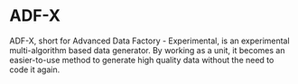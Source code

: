 # ADF-X
ADF-X, short for Advanced Data Factory - Experimental, is an experimental multi-algorithm based data generator. By working as a unit, it becomes an easier-to-use method to generate high quality data without the need to code it again.
